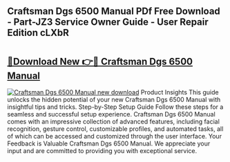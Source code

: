 ## Craftsman Dgs 6500 Manual PDf Free Download - Part-JZ3 Service Owner Guide - User Repair Edition cLXbR

# <h2><a href="http://bc31699.oget.top/?id=Craftsman+Dgs+6500+Manual">🔗Download New 👉🔴 Craftsman Dgs 6500 Manual</a></h2>

[![Craftsman Dgs 6500 Manual new download](https://i.imgur.com/5g1atiW.png)](http://bc31699.oget.top/?id=Craftsman+Dgs+6500+Manual)
Product Insights This guide unlocks the hidden potential of your new Craftsman Dgs 6500 Manual with insightful tips and tricks. Step-by-Step Setup Guide Follow these steps for a seamless and successful setup experience. Craftsman Dgs 6500 Manual comes with an impressive collection of advanced features, including facial recognition, gesture control, customizable profiles, and automated tasks, all of which can be accessed and customized through the user interface. Your Feedback is Valuable Craftsman Dgs 6500 Manual. We appreciate your input and are committed to providing you with exceptional service.
